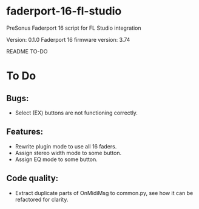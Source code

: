 # faderport-16-fl-studio
PreSonus Faderport 16 script for FL Studio integration

Version: 0.1.0
Faderport 16 firmware version: 3.74

README TO-DO

# To Do

## Bugs:
* Select (EX) buttons are not functioning correctly.

## Features:
* Rewrite plugin mode to use all 16 faders.
* Assign stereo width mode to some button.
* Assign EQ mode to some button.

## Code quality:
* Extract duplicate parts of OnMidiMsg to common.py, see how it can be refactored for clarity.